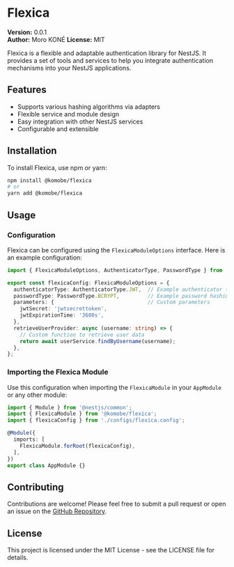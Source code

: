 
# Flexica

**Version:** 0.0.1  
**Author:** Moro KONÉ 
**License:** MIT  

Flexica is a flexible and adaptable authentication library for NestJS. It provides a set of tools and services to help you integrate authentication mechanisms into your NestJS applications.

## Features

- Supports various hashing algorithms via adapters
- Flexible service and module design
- Easy integration with other NestJS services
- Configurable and extensible

## Installation

To install Flexica, use npm or yarn:

```bash
npm install @komobe/flexica
# or
yarn add @komobe/flexica
```

## Usage

### Configuration

Flexica can be configured using the `FlexicaModuleOptions` interface. Here is an example configuration:

```typescript
import { FlexicaModuleOptions, AuthenticatorType, PasswordType } from '@komobe/flexica';

export const flexicaConfig: FlexicaModuleOptions = {
  authenticatorType: AuthenticatorType.JWT,  // Example authenticator type
  passwordType: PasswordType.BCRYPT,         // Example password hashing type
  parameters: {                              // Custom parameters
    jwtSecret: 'jwtsecrettoken',
    jwtExpirationTime: '3600s',
  },
  retrieveUserProvider: async (username: string) => {
    // Custom function to retrieve user data
    return await userService.findByUsername(username);
  },
};
```

### Importing the Flexica Module 

Use this configuration when importing the `FlexicaModule` in your `AppModule` or any other module:

```typescript
import { Module } from '@nestjs/common';
import { FlexicaModule } from '@komobe/flexica';
import { flexicaConfig } from './configs/flexica.config';

@Module({
  imports: [
    FlexicaModule.forRoot(flexicaConfig),
  ],
})
export class AppModule {}
```


## Contributing

Contributions are welcome! Please feel free to submit a pull request or open an issue on the [GitHub Repository](https://github.com/komobe/auth-module-nestjs).

## License

This project is licensed under the MIT License - see the LICENSE file for details.
